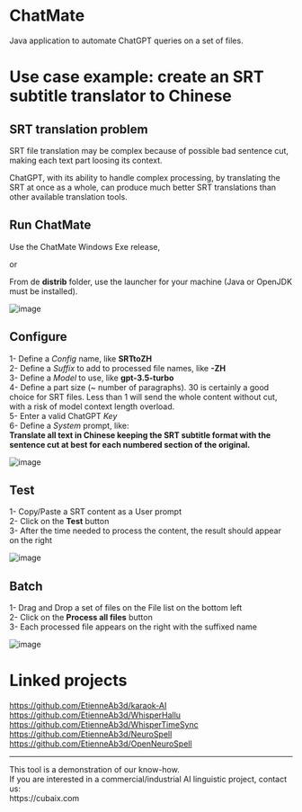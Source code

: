 # ChatMate
Java application to automate ChatGPT queries on a set of files.

# Use case example: create an SRT subtitle translator to Chinese

## SRT translation problem

SRT file translation may be complex because of possible bad sentence cut, making each text part loosing its context.

ChatGPT, with its ability to handle complex processing, by translating the SRT at once as a whole, can produce much better SRT translations than other available translation tools.

## Run ChatMate

Use the ChatMate Windows Exe release,

or

From de **distrib** folder, use the launcher for your machine (Java or OpenJDK must be installed).

![image](https://github.com/EtienneAb3d/ChatMate/assets/25932245/ae688e00-c8e6-4221-b3a3-773411ba0d49)

## Configure

1- Define a *Config* name, like **SRTtoZH**<br/>
2- Define a *Suffix* to add to processed file names, like **-ZH**<br/>
3- Define a *Model* to use, like **gpt-3.5-turbo**<br/>
4- Define a part size (~ number of paragraphs). 30 is certainly a good choice for SRT files. Less than 1 will send the whole content without cut, with a risk of model context length overload.<br/>
5- Enter a valid ChatGPT *Key*<br/>
6- Define a *System* prompt, like:<br/>
**Translate all text in Chinese keeping the SRT subtitle format with the sentence cut at best for each numbered section of the original.**

![image](https://github.com/EtienneAb3d/ChatMate/assets/25932245/39265ef6-07f9-4204-b5fc-74d5d506dbe7)

## Test

1- Copy/Paste a SRT content as a User prompt<br/>
2- Click on the **Test** button<br/>
3- After the time needed to process the content, the result should appear on the right<br/>

![image](https://github.com/EtienneAb3d/ChatMate/assets/25932245/e08ceda1-579c-4c17-9f07-78d6fe08e950)


## Batch

1- Drag and Drop a set of files on the File list on the bottom left<br/>
2- Click on the **Process all files** button<br/>
3- Each processed file appears on the right with the suffixed name<br/>

![image](https://github.com/EtienneAb3d/ChatMate/assets/25932245/2de97b7c-4691-4e3b-b663-2e2fd4126519)

# Linked projects

https://github.com/EtienneAb3d/karaok-AI<br/>
https://github.com/EtienneAb3d/WhisperHallu <br/>
https://github.com/EtienneAb3d/WhisperTimeSync<br/>
https://github.com/EtienneAb3d/NeuroSpell<br/>
https://github.com/EtienneAb3d/OpenNeuroSpell<br/>

<hr>
This tool is a demonstration of our know-how.<br/>
If you are interested in a commercial/industrial AI linguistic project, contact us:<br/>
https://cubaix.com
